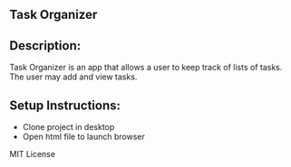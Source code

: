 ## Task Organizer

## Description:
Task Organizer is an app that allows a user to keep track of lists of tasks. 
The user may add and view tasks. 

## Setup Instructions:

- Clone project in desktop  
- Open html file to launch browser

MIT License
